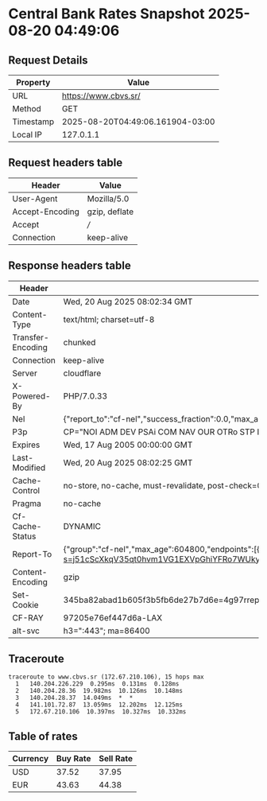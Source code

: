 # Central Bank Rates Snapshot 2025-08-20 04:49:06
## Request Details

| Property | Value |
|----------|-------|
| URL | https://www.cbvs.sr/ |
| Method | GET |
| Timestamp | 2025-08-20T04:49:06.161904-03:00 |
| Local IP | 127.0.1.1 |
    
## Request headers table

| Header | Value |
|--------|-------|
| User-Agent | Mozilla/5.0 |
| Accept-Encoding | gzip, deflate |
| Accept | */* |
| Connection | keep-alive |

    
## Response headers table
| Header | Value |
|--------|-------|
| Date | Wed, 20 Aug 2025 08:02:34 GMT |
| Content-Type | text/html; charset=utf-8 |
| Transfer-Encoding | chunked |
| Connection | keep-alive |
| Server | cloudflare |
| X-Powered-By | PHP/7.0.33 |
| Nel | {"report_to":"cf-nel","success_fraction":0.0,"max_age":604800} |
| P3p | CP="NOI ADM DEV PSAi COM NAV OUR OTRo STP IND DEM" |
| Expires | Wed, 17 Aug 2005 00:00:00 GMT |
| Last-Modified | Wed, 20 Aug 2025 08:02:25 GMT |
| Cache-Control | no-store, no-cache, must-revalidate, post-check=0, pre-check=0 |
| Pragma | no-cache |
| Cf-Cache-Status | DYNAMIC |
| Report-To | {"group":"cf-nel","max_age":604800,"endpoints":[{"url":"https://a.nel.cloudflare.com/report/v4?s=j51cScXkqV35qt0hvm1VG1EXVpGhiYFRo7WUkyC%2FKwhL7SGSrh6bBpeJBHyk5epyVQJvCQ2tfkZBeosMEQSOE0r1Y1S1%2B4g8zDTl"}]} |
| Content-Encoding | gzip |
| Set-Cookie | 345ba82abad1b605f3b5fb6de27b7d6e=4g97rrepqvl62e76q35oq2v2k4; HttpOnly; Path=/ |
| CF-RAY | 97205e76ef447d6a-LAX |
| alt-svc | h3=":443"; ma=86400 |

## Traceroute 

```
traceroute to www.cbvs.sr (172.67.210.106), 15 hops max
  1   140.204.226.229  0.295ms  0.131ms  0.128ms 
  2   140.204.28.36  19.982ms  10.126ms  10.148ms 
  3   140.204.28.37  14.049ms  *  * 
  4   141.101.72.87  13.059ms  12.202ms  12.125ms 
  5   172.67.210.106  10.397ms  10.327ms  10.332ms 

```

## Table of rates

| Currency | Buy Rate | Sell Rate |
|----------|----------|-----------|
| USD | 37.52 | 37.95 |
| EUR | 43.63 | 44.38 |
